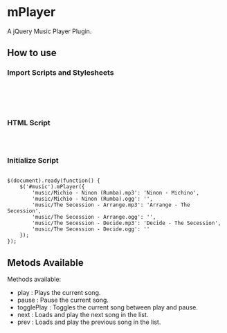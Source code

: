 mPlayer
=======

A jQuery Music Player Plugin.

How to use
----------

### Import Scripts and Stylesheets
<code>
<script type="text/javascript" src="http://ajax.googleapis.com/ajax/libs/jquery/1.10.2/jquery.min.js"></script>
<script type="text/javascript" src="js/jquery.mPlayer.js"></script>
<link type="text/css" rel="stylesheet" href="css/jquery.mPlayer.css" />
</code>

### HTML Script
<code>
<div id="music"></div>
</code>

### Initialize Script
<code>
$(document).ready(function() {
    $('#music').mPlayer({
        'music/Michio - Ninon (Rumba).mp3': 'Ninon - Michino',
        'music/Michio - Ninon (Rumba).ogg': '',
        'music/The Secession - Arrange.mp3': 'Arrange - The Secession',
        'music/The Secession - Arrange.ogg': '',
        'music/The Secession - Decide.mp3': 'Decide - The Secession',
        'music/The Secession - Decide.ogg': ''
    });
});
</code>

Metods Available
----------------

Methods available:
* play : Plays the current song.
* pause : Pause the current song.
* togglePlay : Toggles the current song between play and pause.
* next : Loads and play the next song in the list.
* prev : Loads and play the previous song in the list.